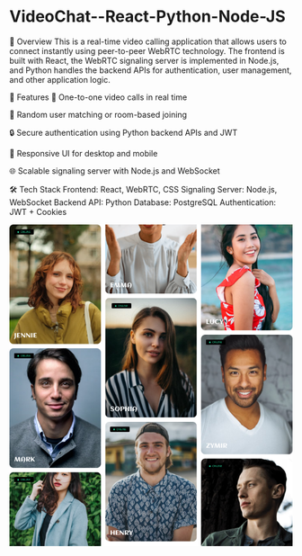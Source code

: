 # VideoChat--React-Python-Node-JS

📖 Overview
This is a real-time video calling application that allows users to connect instantly using peer-to-peer WebRTC technology. The frontend is built with React, the WebRTC signaling server is implemented in Node.js, and Python handles the backend APIs for authentication, user management, and other application logic.

🚀 Features
🎥 One-to-one video calls in real time

🔄 Random user matching or room-based joining

🔒 Secure authentication using Python backend APIs and JWT

📱 Responsive UI for desktop and mobile

🌐 Scalable signaling server with Node.js and WebSocket

🛠️ Tech Stack
Frontend: React, WebRTC, CSS
Signaling Server: Node.js, WebSocket
Backend API: Python
Database: PostgreSQL
Authentication: JWT + Cookies

![Home Page](public/home-images/Frame444.png)


